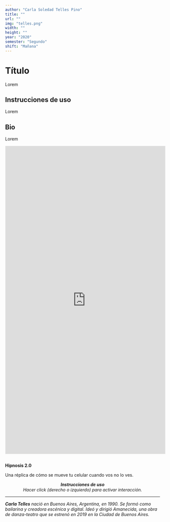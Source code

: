 ```yaml
---
author: "Carla Soledad Telles Pino"
title: ""
url: ""
img: "telles.png"
width: ""
height: ""
year: "2020"
semester: "Segundo"
shift: "Mañana"
---
```


<p></p>

# Título

Lorem 

## Instrucciones de uso 

Lorem

## Bio

Lorem

<!-- wp:html -->
<p align="center"><iframe width="520" height="1000" frameborder="0" scrolling="no" style="width:520px; margin:0 auto!important;border: 1px solid #F2F2F3; z-index: 100;" src="https://editor.p5js.org/carla.tellesp/embed/335DgGPkQ"></iframe></p>
<!-- /wp:html -->

<!-- wp:image {"id":604,"align":"center"} -->
<div class="wp-block-image"><figure class="aligncenter"><img src="https://am1-lacabanne.atamvirtual.com.ar/wp-content/uploads/2020/12/usabilidad-AM12020-siMobile.png" alt="" class="wp-image-604"/></figure></div>
<!-- /wp:image -->

<!-- wp:paragraph -->
<p><strong>Hipnosis 2.0</strong></p>
<!-- /wp:paragraph -->

<!-- wp:paragraph -->
<p>Una réplica de cómo se mueve tu celular cuando vos no lo ves.</p>
<!-- /wp:paragraph -->

<!-- wp:paragraph {"align":"center"} -->
<p style="text-align:center"><strong><em>Instrucciones de uso</em></strong><em><br>Hacer click (derecho o izquierdo) para activar interacción.</em></p>
<!-- /wp:paragraph -->

<!-- wp:separator -->
<hr class="wp-block-separator"/>
<!-- /wp:separator -->

<!-- wp:paragraph {"align":"left"} -->
<p style="text-align:left"><em><strong>Carla Telles</strong> nació en Buenos Aires, Argentina, en 1990. Se formó como bailarina y creadora escénica y digital. Ideó y dirigió Amanecida, una obra de danza-teatro que se estrenó en 2019 en la Ciudad de Buenos Aires. </em></p>
<!-- /wp:paragraph -->